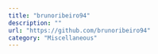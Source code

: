 ```yaml
---
title: "brunoribeiro94"
description: ""
url: "https://github.com/brunoribeiro94"
category: "Miscellaneous"
---
```

